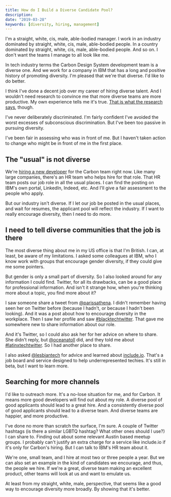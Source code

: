 ```yaml
---
title: How do I Build a Diverse Candidate Pool?
description: 
date: "2019-03-28"
keywords: [diversity, hiring, management]
---
```


I'm a straight, white, cis, male, able-bodied manager. I work in an industry dominated by straight, white, cis, male, able-bodied people. In a country dominated by straight, white, cis, male, able-bodied people. And so on. I don't want the teams I manage to all look like me. 

In tech industry terms the Carbon Design System development team is a diverse one.  And we work for a company in IBM that has a long and positive history of promoting diversity. I'm pleased that we're that diverse. I'd like to do better. 

I think I've done a decent job over my career of hiring diverse talent. And I wouldn't need research to convince me that more diverse teams are more productive. My own experience tells me it's true. [That is what the research says](https://www.businessnewsdaily.com/1787-staff-hiring-diversity.html), though.

I've never deliberately discriminated. I'm fairly confident I've avoided the worst excesses of subconscious discrimination. But I've been too passive in pursuing diversity. 

I've been fair in assessing who was in front of me. But I haven't taken action to change who might be in front of me in the first place.

## The "usual" is not diverse

We're [hiring a new developer](http://bit.ly/v10rc-issues) for the Carbon team right now. Like many large companies, there's an HR team who helps hire for that role. That HR team posts our job role in all the usual places. I can find the posting on IBM's own portal, LinkedIn, Indeed, etc. And I'll give a fair assessment to the people who apply.

But our industry isn't diverse. If I let our job be posted in the usual places, and wait for resumes, the applicant pool will reflect the industry. If I want to really encourage diversity, then I need to do more.

## I need to tell diverse communities that the job is there

The most diverse thing about me in my US office is that I'm British. I can, at least, be aware of my limitations. I asked some colleagues at IBM, who I know work with groups that encourage gender diversity, if they could give me some pointers.

But gender is only a small part of diversity. So I also looked around for any information I could find. Twitter, for all its drawbacks, can be a good place for professional information. And isn't it strange how, when you're thinking more about a topic, you find more about it?

I saw someone share a tweet from [@parissathena](https://twitter.com/ParissAthena). I didn't remember having seen her on Twitter before (because I hadn't, or because I hadn't been looking). And it was a post about how to encourage diversity in the workplace. Then I saw her profile and saw [#blacktechtwitter](https://twitter.com/hashtag/BlackTechTwitter). That gave me somewhere new to share information about our role.

And it's Twitter, so I could also ask her for her advice on where to share. She didn't reply, but [@oceanatoll](https://twitter.com/oceanatoll) did, and they told me about [#latinxtechtwitter](https://twitter.com/hashtag/LatinxTechTwitter). So I had another place to share.

I also asked [@lesbiantech](https://twitter.com/lesbiantech) for advice and learned about [include.io](https://include.io/). That's a job board and service designed to help underrepresented techies. It's still in beta, but I want to learn more.

## Searching for more channels

I'd like to outreach more. It's a no-lose situation for me, and for Carbon. It means more good developers will find out about my role. A diverse pool of good applicants should lead to a great hire. And a consistently diverse pool of good applicants should lead to a diverse team. And diverse teams are happier, and more productive.

I've done no more than scratch the surface, I'm sure. A couple of Twitter hashtags (is there a similar LGBTQ hashtag? What other ones should I use?) I can share to. Finding out about some relevant Austin based meetup groups. I probably can't justify an extra charge for a service like include.io if it's only for Carbon's hiring. But I can talk to IBM's HR team about it.

We're one, small team, and I hire at most two or three people a year. But we can also set an example in the kind of candidates we encourage, and thus, the people we hire. If we're a great, diverse team making an excellent product, other teams will look at us and want to emulate us. 

At least from my straight, white, male, perspective, that seems like a good way to encourage diversity more broadly. By showing that it's better. 

